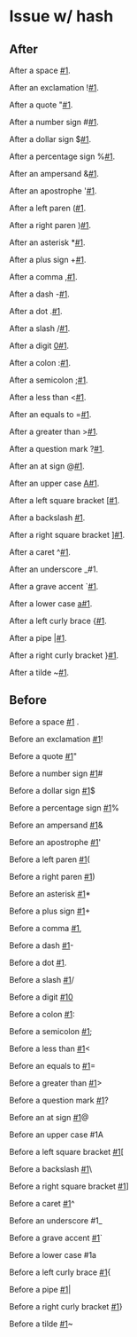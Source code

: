 # Issue w/ hash

## After

After a space [#1](https://github.com/wooorm/remark/issues/1).

After an exclamation \![#1](https://github.com/wooorm/remark/issues/1).

After a quote "[#1](https://github.com/wooorm/remark/issues/1).

After a number sign #[#1](https://github.com/wooorm/remark/issues/1).

After a dollar sign $[#1](https://github.com/wooorm/remark/issues/1).

After a percentage sign %[#1](https://github.com/wooorm/remark/issues/1).

After an ampersand &[#1](https://github.com/wooorm/remark/issues/1).

After an apostrophe '[#1](https://github.com/wooorm/remark/issues/1).

After a left paren ([#1](https://github.com/wooorm/remark/issues/1).

After a right paren )[#1](https://github.com/wooorm/remark/issues/1).

After an asterisk \*[#1](https://github.com/wooorm/remark/issues/1).

After a plus sign +[#1](https://github.com/wooorm/remark/issues/1).

After a comma ,[#1](https://github.com/wooorm/remark/issues/1).

After a dash -[#1](https://github.com/wooorm/remark/issues/1).

After a dot .[#1](https://github.com/wooorm/remark/issues/1).

After a slash /[#1](https://github.com/wooorm/remark/issues/1).

After a digit [0#1](https://github.com/0/remark/issues/1).

After a colon :[#1](https://github.com/wooorm/remark/issues/1).

After a semicolon ;[#1](https://github.com/wooorm/remark/issues/1).

After a less than &lt;[#1](https://github.com/wooorm/remark/issues/1).

After an equals to =[#1](https://github.com/wooorm/remark/issues/1).

After a greater than >[#1](https://github.com/wooorm/remark/issues/1).

After a question mark ?[#1](https://github.com/wooorm/remark/issues/1).

After an at sign @[#1](https://github.com/wooorm/remark/issues/1).

After an upper case [A#1](https://github.com/A/remark/issues/1).

After a left square bracket \[[#1](https://github.com/wooorm/remark/issues/1).

After a backslash [#1](https://github.com/wooorm/remark/issues/1).

After a right square bracket ][#1](https://github.com/wooorm/remark/issues/1).

After a caret ^[#1](https://github.com/wooorm/remark/issues/1).

After an underscore \_#1.

After a grave accent \`[#1](https://github.com/wooorm/remark/issues/1).

After a lower case [a#1](https://github.com/a/remark/issues/1).

After a left curly brace {[#1](https://github.com/wooorm/remark/issues/1).

After a pipe |[#1](https://github.com/wooorm/remark/issues/1).

After a right curly bracket }[#1](https://github.com/wooorm/remark/issues/1).

After a tilde ~[#1](https://github.com/wooorm/remark/issues/1).

## Before

Before a space [#1](https://github.com/wooorm/remark/issues/1) .

Before an exclamation [#1](https://github.com/wooorm/remark/issues/1)!

Before a quote [#1](https://github.com/wooorm/remark/issues/1)"

Before a number sign [#1](https://github.com/wooorm/remark/issues/1)#

Before a dollar sign [#1](https://github.com/wooorm/remark/issues/1)$

Before a percentage sign [#1](https://github.com/wooorm/remark/issues/1)%

Before an ampersand [#1](https://github.com/wooorm/remark/issues/1)&

Before an apostrophe [#1](https://github.com/wooorm/remark/issues/1)'

Before a left paren [#1](https://github.com/wooorm/remark/issues/1)(

Before a right paren [#1](https://github.com/wooorm/remark/issues/1))

Before an asterisk [#1](https://github.com/wooorm/remark/issues/1)\*

Before a plus sign [#1](https://github.com/wooorm/remark/issues/1)+

Before a comma [#1](https://github.com/wooorm/remark/issues/1),

Before a dash [#1](https://github.com/wooorm/remark/issues/1)-

Before a dot [#1](https://github.com/wooorm/remark/issues/1).

Before a slash [#1](https://github.com/wooorm/remark/issues/1)/

Before a digit [#10](https://github.com/wooorm/remark/issues/10)

Before a colon [#1](https://github.com/wooorm/remark/issues/1):

Before a semicolon [#1](https://github.com/wooorm/remark/issues/1);

Before a less than [#1](https://github.com/wooorm/remark/issues/1)&lt;

Before an equals to [#1](https://github.com/wooorm/remark/issues/1)=

Before a greater than [#1](https://github.com/wooorm/remark/issues/1)>

Before a question mark [#1](https://github.com/wooorm/remark/issues/1)?

Before an at sign [#1](https://github.com/wooorm/remark/issues/1)@

Before an upper case #1A

Before a left square bracket [#1](https://github.com/wooorm/remark/issues/1)\[

Before a backslash [#1](https://github.com/wooorm/remark/issues/1)\\

Before a right square bracket [#1](https://github.com/wooorm/remark/issues/1)]

Before a caret [#1](https://github.com/wooorm/remark/issues/1)^

Before an underscore #1\_

Before a grave accent [#1](https://github.com/wooorm/remark/issues/1)\`

Before a lower case #1a

Before a left curly brace [#1](https://github.com/wooorm/remark/issues/1){

Before a pipe [#1](https://github.com/wooorm/remark/issues/1)\|

Before a right curly bracket [#1](https://github.com/wooorm/remark/issues/1)}

Before a tilde [#1](https://github.com/wooorm/remark/issues/1)~
